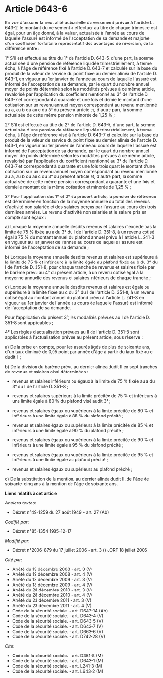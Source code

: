# Article D643-6

En vue d'assurer la neutralité actuarielle du versement prévue à l'article L. 643-2, le montant du versement à effectuer au
titre de chaque trimestre est égal, pour un âge donné, à la valeur, actualisée à l'année au cours de laquelle l'assuré est
informé de l'acceptation de sa demande et majorée d'un coefficient forfaitaire représentatif des avantages de réversion, de
la différence entre :

1° S'il est effectué au titre du 1° de l'article D. 643-5, d'une part, la somme actualisée d'une pension de référence
liquidée trimestriellement, à terme échu, à l'âge de référence fixé à l'article D. 643-7 et calculée sur la base du produit
de la valeur de service du point fixée au dernier alinéa de l'article D. 643-1, en vigueur au 1er janvier de l'année au cours
de laquelle l'assuré est informé de l'acceptation de sa demande, par le quart du nombre annuel moyen de points déterminé
selon les modalités prévues à ce même article, revalorisé par l'application du coefficient mentionné au 3° de l'article D.
643-7 et correspondant à quarante et une fois et demie le montant d'une cotisation sur un revenu annuel moyen correspondant
au revenu mentionné au a, au b ou au c du 3° du présent article et, d'autre part, la somme actualisée de cette même pension
minorée de 1,25 % ;

2° S'il est effectué au titre du 2° de l'article D. 643-5, d'une part, la somme actualisée d'une pension de référence
liquidée trimestriellement, à terme échu, à l'âge de référence visé à l'article D. 643-7 et calculée sur la base du produit
de la valeur de service du point fixée au dernier alinéa de l'article D. 643-1, en vigueur au 1er janvier de l'année au cours
de laquelle l'assuré est informé de l'acceptation de sa demande, par le quart du nombre annuel moyen de points déterminé
selon les modalités prévues à ce même article, revalorisé par l'application du coefficient mentionné au 3° de l'article D.
643-7 et correspondant à quarante et une fois trois quart le montant d'une cotisation sur un revenu annuel moyen
correspondant au revenu mentionné au a, au b ou au c du 3° du présent article et, d'autre part, la somme actualisée de cette
même pension correspondant à quarante et une fois et demie le montant de la même cotisation et minorée de 1,25 % ;

3° Pour l'application des 1° et 2° du présent article, la pension de référence est déterminée en fonction de la moyenne
annuelle du total des revenus d'activité non salariée et des salaires perçus par l'assuré au cours des trois dernières
années. Le revenu d'activité non salariée et le salaire pris en compte sont égaux :

a) Lorsque la moyenne annuelle desdits revenus et salaires n'excède pas la limite de 75 % fixée au a du 3° du I de l'article
D. 351-8, à un revenu cotisé égal à 75 % du montant annuel du plafond annuel prévu à l'article L. 241-3 en vigueur au 1er
janvier de l'année au cours de laquelle l'assuré est informé de l'acceptation de sa demande ;

b) Lorsque la moyenne annuelle desdits revenus et salaires est supérieure à la limite de 75 % et inférieure à la limite égale
au plafond fixée au b du 3° du I de l'article D. 351-8, pour chaque tranche de revenus et salaires fixée par le barème prévu
au 4° du présent article, à un revenu cotisé égal à la moyenne annuelle des revenus et salaires inférieurs de chaque
tranche ;

c) Lorsque la moyenne annuelle desdits revenus et salaires est égale ou supérieure à la limite fixée au c du 3° du I de
l'article D. 351-8, à un revenu cotisé égal au montant annuel du plafond prévu à l'article L. 241-3 en vigueur au 1er janvier
de l'année au cours de laquelle l'assuré est informé de l'acceptation de sa demande.

Pour l'application du présent 3°, les modalités prévues au I de l'article D. 351-8 sont applicables ;

4° Les règles d'actualisation prévues au II de l'article D. 351-8 sont applicables à l'actualisation prévue au présent
article, sous réserve :

a) De la prise en compte, pour les assurés âgés de plus de soixante ans, d'un taux diminué de 0,05 point par année d'âge à
partir du taux fixé au c dudit II ;

b) De la division du barème prévu au dernier alinéa dudit II en sept tranches de revenus et salaires ainsi déterminées :

- revenus et salaires inférieurs ou égaux à la limite de 75 % fixée au a du 3° du I de l'article D. 351-8 ;

- revenus et salaires supérieurs à la limite précitée de 75 % et inférieurs à une limite égale à 80 % du plafond visé audit
3° ;

- revenus et salaires égaux ou supérieurs à la limite précitée de 80 % et inférieurs à une limite égale à 85 % du plafond
précité ;

- revenus et salaires égaux ou supérieurs à la limite précitée de 85 % et inférieurs à une limite égale à 90 % du plafond
précité ;

- revenus et salaires égaux ou supérieurs à la limite précitée de 90 % et inférieurs à une limite égale à 95 % du plafond
précité ;

- revenus et salaires égaux ou supérieurs à la limite précitée de 95 % et inférieurs à une limite égale au plafond précité ;

- revenus et salaires égaux ou supérieurs au plafond précité ;

c) De la substitution de la mention, au dernier alinéa dudit II, de l'âge de soixante-cinq ans à la mention de l'âge de
soixante ans.

**Liens relatifs à cet article**

_Anciens textes_:

  - Décret n°49-1259 du 27 août 1949 - art. 27 (Ab)

_Codifié par_:

  - Décret n°85-1354 1985-12-17

_Modifié par_:

  - Décret n°2006-879 du 17 juillet 2006 - art. 3 () JORF 18 juillet 2006

_Cité par_:

  - Arrêté du 19 décembre 2008 - art. 3 (V)
  - Arrêté du 19 décembre 2008 - art. 4 (V)
  - Arrêté du 18 décembre 2009 - art. 3 (V)
  - Arrêté du 18 décembre 2009 - art. 4 (V)
  - Arrêté du 28 décembre 2010 - art. 3 (V)
  - Arrêté du 28 décembre 2010 - art. 4 (V)
  - Arrêté du 23 décembre 2011 - art. 3 (V)
  - Arrêté du 23 décembre 2011 - art. 4 (V)
  - Code de la sécurité sociale. - art. D643-14 (Ab)
  - Code de la sécurité sociale. - art. D643-4 (V)
  - Code de la sécurité sociale. - art. D643-5 (V)
  - Code de la sécurité sociale. - art. D643-7 (V)
  - Code de la sécurité sociale. - art. D663-6 (V)
  - Code de la sécurité sociale. - art. D742-28 (V)

_Cite_:

  - Code de la sécurité sociale. - art. D351-8 (M)
  - Code de la sécurité sociale. - art. D643-1 (M)
  - Code de la sécurité sociale. - art. L241-3 (M)
  - Code de la sécurité sociale. - art. L643-2 (M)
